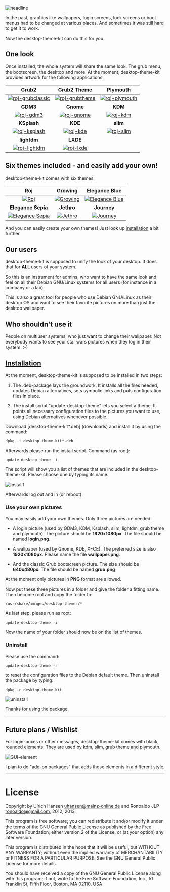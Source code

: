 ![headline](http://lazybrowndog.net/debian/desktop-theme-kit/screenshots/headline.png) 

In the past, graphics like wallpapers, login screens, lock screens or boot menus had to be changed at various places. And sometimes it was still hard to get it to work. 

Now the desktop-theme-kit can do this for you.


## One look

Once installed, the whole system will share the same look. The grub menu, the bootscreen, the desktop and more. At the moment, desktop-theme-kit provides artwork for the following applications: 

| **Grub2** | **Grub2 Theme** | **Plymouth** |
|:--------:|:--------:|:--------:|
|[![roj-grubclassic](http://lazybrowndog.net/debian/desktop-theme-kit/screenshots/roj-grubclassic-preview.png)](http://lazybrowndog.net/debian/desktop-theme-kit/screenshots/roj-grubclassic.png)|[![roj-grubtheme](http://lazybrowndog.net/debian/desktop-theme-kit/screenshots/roj-grubtheme-preview.png)](http://lazybrowndog.net/debian/desktop-theme-kit/screenshots/roj-grubtheme.png)|[![roj-plymouth](http://lazybrowndog.net/debian/desktop-theme-kit/screenshots/roj-plymouth-preview.png)](http://lazybrowndog.net/debian/desktop-theme-kit/screenshots/roj-plymouth.png)|
| **GDM3** | **Gnome** | **KDM** |
|[![roj-gdm3](http://lazybrowndog.net/debian/desktop-theme-kit/screenshots/roj-gdm3-preview.png)](http://lazybrowndog.net/debian/desktop-theme-kit/screenshots/roj-gdm3.png)|[![roj-gnome](http://lazybrowndog.net/debian/desktop-theme-kit/screenshots/roj-gnome-preview.png)](http://lazybrowndog.net/debian/desktop-theme-kit/screenshots/roj-gnome.png)|[![roj-kdm](http://lazybrowndog.net/debian/desktop-theme-kit/screenshots/roj-kdm-preview.png)](http://lazybrowndog.net/debian/desktop-theme-kit/screenshots/roj-kdm.png)|
| **KSplash** | **KDE** | **slim** |
|[![roj-ksplash](http://lazybrowndog.net/debian/desktop-theme-kit/screenshots/roj-ksplash-preview.png)](http://lazybrowndog.net/debian/desktop-theme-kit/screenshots/roj-ksplash.png)|[![roj-kde](http://lazybrowndog.net/debian/desktop-theme-kit/screenshots/roj-kde-preview.png)](http://lazybrowndog.net/debian/desktop-theme-kit/screenshots/roj-kde.png)|[![roj-slim](http://lazybrowndog.net/debian/desktop-theme-kit/screenshots/roj-slim-preview.png)](http://lazybrowndog.net/debian/desktop-theme-kit/screenshots/roj-slim.png)|
| **lightdm** | **LXDE** | |
|[![roj-lightdm](http://lazybrowndog.net/debian/desktop-theme-kit/screenshots/roj-lightdm-preview.png)](http://lazybrowndog.net/debian/desktop-theme-kit/screenshots/roj-lightdm.png)|[![roj-lxde](http://lazybrowndog.net/debian/desktop-theme-kit/screenshots/roj-lxde-preview.png)](http://lazybrowndog.net/debian/desktop-theme-kit/screenshots/roj-lxde.png)||


## Six themes included - and easily add your own!

desktop-theme-kit comes with six themes:

| **Roj** | **Growing** | **Elegance Blue** |
|:--------:|:--------:|:--------:|
|[![Roj](http://lazybrowndog.net/debian/desktop-theme-kit/screenshots/roj-gnome-preview.png)](http://lazybrowndog.net/debian/desktop-theme-kit/screenshots/roj-wallpaper.png) | [![Growing](http://lazybrowndog.net/debian/desktop-theme-kit/screenshots/growing-gnome-preview.png)](http://lazybrowndog.net/debian/desktop-theme-kit/screenshots/growing-wallpaper.png)|[![Elegance Blue](http://lazybrowndog.net/debian/desktop-theme-kit/screenshots/elegance-blue-gnome-preview.png)](http://lazybrowndog.net/debian/desktop-theme-kit/screenshots/elegance-blue-wallpaper.png)|
| **Elegance Sepia** | **Jethro** | **Journey** |
|[![Elegance Sepia](http://lazybrowndog.net/debian/desktop-theme-kit/screenshots/elegance-sepia-gnome-preview.png)](http://lazybrowndog.net/debian/desktop-theme-kit/screenshots/elegance-sepia-wallpaper.png) | [![Jethro](http://lazybrowndog.net/debian/desktop-theme-kit/screenshots/jethro-gnome-preview.png)](http://lazybrowndog.net/debian/desktop-theme-kit/screenshots/jethro-wallpaper.png)|[![Journey](http://lazybrowndog.net/debian/desktop-theme-kit/screenshots/journey-gnome-preview.png)](http://lazybrowndog.net/debian/desktop-theme-kit/screenshots/journey-wallpaper.png)|

And you can easily create your own themes! Just look up [installation](#installation) a bit further.

 
## Our users

desktop-theme-kit is supposed to unify the look of your desktop. It does that for **ALL** users of your system. 

So this is an instrument for admins, who want to have the same look and feel on all their Debian GNU/Linux systems for all users (for instance in a company or a lab).  

This is also a great tool for people who use Debian GNU/Linux as their desktop OS and want to see their favorite pictures on more than just the desktop wallpaper. 

## Who shouldn't use it 

People on multiuser systems, who just want to change their wallpaper. Not everybody wants to see your star wars pictures when they log in their system. :-) 

 

## [Installation](id:Installation)

At the moment, desktop-theme-kit is supposed to be installed in two steps:

1. The .deb-package lays the groundwork. It installs all the files needed, updates Debian alternatives, sets symbolic links and puts configuration files in place.

2. The install script "update-desktop-theme" lets you select a theme. It points all necessary configuration files to the pictures you want to use, using Debian alternatives whenever possible.

Download [desktop-theme-kit*.deb] (downloads) and install it by using the command: 

`dpkg -i desktop-theme-kit*.deb`

Afterwards please run the install script. Command (as root): 

`update-desktop-theme -i`

The script will show you a list of themes that are included in the desktop-theme-kit. Please choose one by typing its name. 

![install1](http://lazybrowndog.net/debian/desktop-theme-kit/screenshots/update-desktop-theme-1a.png)

Afterwards log out and in (or reboot). 


### Use your own pictures

You may easily add your own themes. Only three pictures are needed: 

* A login picture (used by GDM3, KDM, Ksplash, slim, lightdm, 	grub theme and plymouth). The picture should be **1920x1080px**. 	The file should be named **login.png**. 

* A wallpaper (used by Gnome, KDE, XFCE). The preferred size is also **1920x1080px**. Please name the file **wallpaper.png**.  

* And the classic Grub bootscreen picture. The size should be **640x480px**. The file should be named **grub.png** 

At the moment only pictures in **PNG** format are allowed. 

Now put these three pictures in a folder and give the folder a fitting name. Then become root and copy the folder to: 

`/usr/share/images/desktop-themes/* `

As last step, please run as root:	 

`update-desktop-theme -i`

Now the name of your folder should now be on the list of themes.


### Uninstall

Please use the command: 

`update-desktop-theme -r`

to reset the configuration files to the Debian default theme. Then uninstall the package by typing: 

`dpkg -r desktop-theme-kit`

![uninstall](http://lazybrowndog.net/debian/desktop-theme-kit/screenshots/uninstall.png)

Thanks for using the package.

---

## Future plans / Wishlist

For login-boxes or other messages, desktop-theme-kit comes with black, rounded elements. They are used by kdm, slim, grub theme and plymouth. 

![GUI-element](http://lazybrowndog.net/debian/desktop-theme-kit/screenshots/GUI-element.png)

I plan to do "add-on packages" that adds those elements in a different style.


---
 
# License

Copyright by Ulrich Hansen <uhansen@mainz-online.de> and Ronoaldo JLP <ronoaldo@gmail.com>, 2012, 2013. 

This program is free software; you can redistribute it and/or modify it under the terms of the GNU General Public License as published by the Free Software Foundation; either version 2 of the License, or (at your option) any later version.

This program is distributed in the hope that it will be useful, but WITHOUT ANY WARRANTY; without even the implied warranty of MERCHANTABILITY or FITNESS FOR A PARTICULAR PURPOSE. See the GNU General Public License for more details.

You should have received a copy of the GNU General Public License along with this program; if not, write to the Free Software Foundation, Inc., 51 Franklin St, Fifth Floor, Boston, MA 02110, USA

